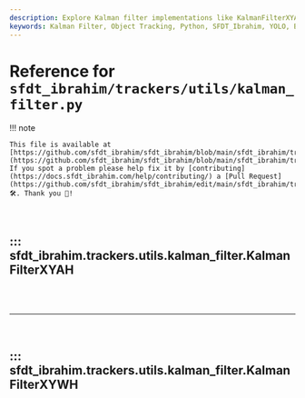 ```yaml
---
description: Explore Kalman filter implementations like KalmanFilterXYAH and KalmanFilterXYWH for tracking bounding boxes in image space using SFDT_Ibrahim.
keywords: Kalman Filter, Object Tracking, Python, SFDT_Ibrahim, YOLO, Bounding Boxes, Image Processing
---
```


# Reference for `sfdt_ibrahim/trackers/utils/kalman_filter.py`

!!! note

    This file is available at [https://github.com/sfdt_ibrahim/sfdt_ibrahim/blob/main/sfdt_ibrahim/trackers/utils/kalman_filter.py](https://github.com/sfdt_ibrahim/sfdt_ibrahim/blob/main/sfdt_ibrahim/trackers/utils/kalman_filter.py). If you spot a problem please help fix it by [contributing](https://docs.sfdt_ibrahim.com/help/contributing/) a [Pull Request](https://github.com/sfdt_ibrahim/sfdt_ibrahim/edit/main/sfdt_ibrahim/trackers/utils/kalman_filter.py) 🛠️. Thank you 🙏!

<br>

## ::: sfdt_ibrahim.trackers.utils.kalman_filter.KalmanFilterXYAH

<br><br><hr><br>

## ::: sfdt_ibrahim.trackers.utils.kalman_filter.KalmanFilterXYWH

<br><br>
